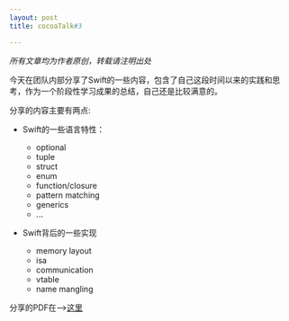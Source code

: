 ```yaml
---
layout: post
title: cocoaTalk#3

---
```


<em>所有文章均为作者原创，转载请注明出处</em>

今天在团队内部分享了Swift的一些内容，包含了自己这段时间以来的实践和思考，作为一个阶段性学习成果的总结，自己还是比较满意的。

分享的内容主要有两点:

- Swift的一些语言特性：

	- optional
	- tuple
	- struct
	- enum
	- function/closure
	- pattern matching
	- generics
	- ...
	
- Swift背后的一些实现

	- memory layout
	- isa
	- communication
	- vtable
	- name mangling
	
	
分享的PDF在-->[这里](https://github.com/akaDealloc/blog/blob/gh-pages/pdf/cocoaTalk-3.pdf)